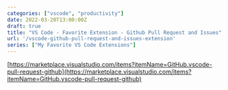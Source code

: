 ```yaml
---
categories: ["vscode", "productivity"]
date: 2022-03-20T13:00:00Z
draft: true
title: "VS Code - Favorite Extension - Github Pull Request and Issues"
url: '/vscode-github-pull-request-and-issues-extension'
series: ["My Favorite VS Code Extensions"]
---
```


<!--more-->

[https://marketplace.visualstudio.com/items?itemName=GitHub.vscode-pull-request-github](https://marketplace.visualstudio.com/items?itemName=GitHub.vscode-pull-request-github)
